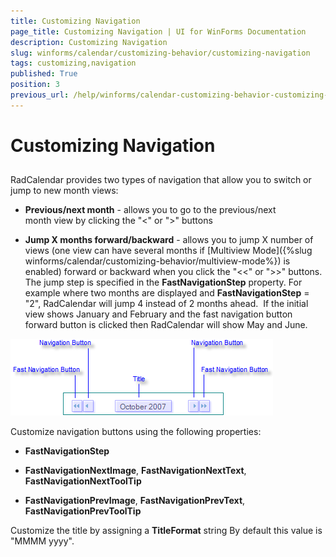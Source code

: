 ```yaml
---
title: Customizing Navigation
page_title: Customizing Navigation | UI for WinForms Documentation
description: Customizing Navigation
slug: winforms/calendar/customizing-behavior/customizing-navigation
tags: customizing,navigation
published: True
position: 3
previous_url: /help/winforms/calendar-customizing-behavior-customizing-navigation.html
---
```


# Customizing Navigation



## 

RadCalendar provides two types of navigation that allow you to switch or jump to new month views:

* __Previous/next month__ - allows you to go to the previous/next month view by clicking the "<" or ">" buttons
            

* __Jump X months forward/backward__ - allows you to jump X number of views (one view can have several months if [Multiview Mode]({%slug winforms/calendar/customizing-behavior/multiview-mode%}) is enabled) forward or backward when you click the "<<" or ">>" buttons. The jump step is specified in the __FastNavigationStep__ property. For example where two months are displayed and __FastNavigationStep__ = "2", RadCalendar will jump 4 instead of 2 months ahead.  If the initial view shows January and February and the fast navigation button forward button is clicked then RadCalendar will show May and June. 
            
![calendar-customizing-behaviour-customizing-navigation 001](images/calendar-customizing-behaviour-customizing-navigation001.png)

Customize navigation buttons using the following properties:

* __FastNavigationStep__

* __FastNavigationNextImage__, __FastNavigationNextText__, __FastNavigationNextToolTip__

* __FastNavigationPrevImage__, __FastNavigationPrevText__, __FastNavigationPrevToolTip__

Customize the title by assigning a __TitleFormat__ string By default this value is "MMMM yyyy".





